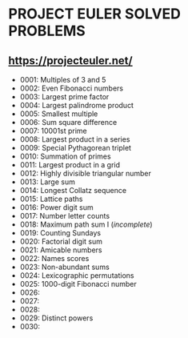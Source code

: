 # PROJECT EULER SOLVED PROBLEMS
## https://projecteuler.net/

* 0001: Multiples of 3 and 5
* 0002: Even Fibonacci numbers
* 0003: Largest prime factor
* 0004: Largest palindrome product
* 0005: Smallest multiple
* 0006: Sum square difference
* 0007: 10001st prime
* 0008: Largest product in a series
* 0009: Special Pythagorean triplet
* 0010: Summation of primes
* 0011: Largest product in a grid
* 0012: Highly divisible triangular number
* 0013: Large sum
* 0014: Longest Collatz sequence
* 0015: Lattice paths
* 0016: Power digit sum
* 0017: Number letter counts
* 0018: Maximum path sum I (*incomplete*)
* 0019: Counting Sundays
* 0020: Factorial digit sum
* 0021: Amicable numbers
* 0022: Names scores
* 0023: Non-abundant sums
* 0024: Lexicographic permutations
* 0025: 1000-digit Fibonacci number
* 0026: 
* 0027: 
* 0028: 
* 0029: Distinct powers
* 0030: 
